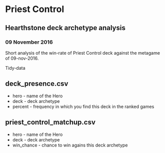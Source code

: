 # Priest Control
## Hearthstone deck archetype analysis
### 09 November 2016

Short analysis of the win-rate of Priest Control deck against the metagame of 09-nov-2016.

Tidy-data

## deck_presence.csv
*  hero - name of the Hero
*  deck - deck archetype
*  percent - frequency in which you find this deck in the ranked games

## priest_control_matchup.csv
*  hero - name of the Hero
*  deck - deck archetype
*  win_chance - chance to win agains this deck archetype